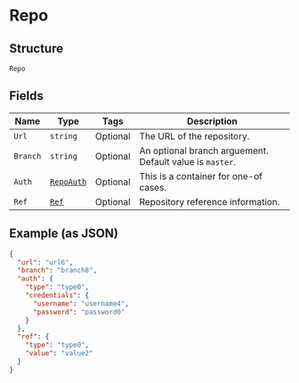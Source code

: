 
# Repo

## Structure

`Repo`

## Fields

| Name | Type | Tags | Description |
|  --- | --- | --- | --- |
| `Url` | `string` | Optional | The URL of the repository. |
| `Branch` | `string` | Optional | An optional branch arguement.  Default value is `master`. |
| `Auth` | [`RepoAuth`](../../doc/models/containers/repo-auth.md) | Optional | This is a container for one-of cases. |
| `Ref` | [`Ref`](../../doc/models/ref.md) | Optional | Repository reference information. |

## Example (as JSON)

```json
{
  "url": "url6",
  "branch": "branch8",
  "auth": {
    "type": "type0",
    "credentials": {
      "username": "username4",
      "password": "password0"
    }
  },
  "ref": {
    "type": "type0",
    "value": "value2"
  }
}
```

